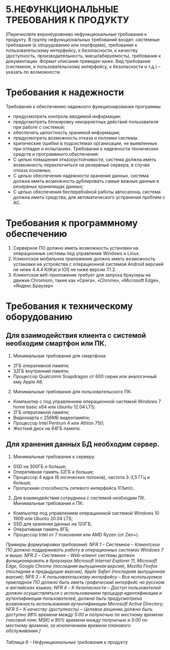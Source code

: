 # 5.НЕФУНКЦИОНАЛЬНЫЕ ТРЕБОВАНИЯ К ПРОДУКТУ
[Перечислите верхнеуровнево нефункциональные требования к продукту.
В группу нефункциональных требований входят: системные требования (к оборудованию
или платформе), требования к пользовательскому интерфейсу, к безопасности, к качеству
(доступность, производительность, масштабируемость), требования к документации.
Формат описания приведен ниже.
Вид требования (системное, к пользовательскому интерфейсу, к безопасности и т.д.) –
указать по возможности.

# Требования к надежности
Требования к обеспечению надежного функционирования программы:
* предусмотреть контроль вводимой информации;
* предусмотреть блокировку некорректных действий пользователя при
работе с системой;
* обеспечить целостность хранимой информации;
* предусмотреть возможность отказа и поломки системы.
* критические ошибки в подсистемах организации, не выявленные при
отладке и испытаниях.
Требования к надежности технических средств и программного 
обеспечения:
* С целью повышения отказоустойчивости, система должна иметь
возможность переключиться на резервные сервера, в случае отказа основных;
* С целью обеспечения надежности хранения данных, система должна
иметь возможность дублировать самые важные данные в резервных 
хранилищах данных;
* С целью обеспечения бесперебойной работы автосалона, система
должна иметь средства, для автоматического устранения проблем с АС.



# Требования к программному обеспечению
1. Серверное ПО должно иметь возможность установки на
операционные системы под управление Windows и Linux.
2. Клиентское мобильное приложение должно иметь возможность
установки на устройства с операционной системой Android версией не ниже 
4.4.4 KitKat и IOS не ниже версии 7.1.2.
3. Клиентское веб-приложение требует для запуска браузеры на движке
Chromium, такие как «Opera», «Chrome», «Microsoft Edge», «Яндекс.Браузер»
# Требования к техническому оборудованию
## Для взаимодействия клиента с системой необходим смартфон или ПК.

1. Минимальные требования для смартфона:
* 2ГБ оперативной памяти;
* 32ГБ внутренний памяти;
* Процессор Qualcomm Snapdragon от 600 серии или аналогичный ему
Apple A6.
2. Минимальные требования для пользовательского ПК:
* Компьютер с под управлением операционной системой Windows 7
home basic x64 или Ubuntu 12.04 LTS;
* 2ГБ оперативной памяти;
* Видеокарта с 256МБ видеопамяти;
* Процессор Intel Pentium 4 или Athlon 750;
* Жесткий диск на 64ГБ памяти.
## Для хранения данных БД необходим сервер.
1. Минимальные требования к серверу:
* SSD на 300ГБ и больше;
* Оперативная память 32ГБ и больше;
* Процессор 4 ядра (8 логических потоков), частота 3-3,5 ГГц и
больше;
* Пропускная способность сетевого интерфейса 1Гбит/с.
2. Для взаимодействия сотрудника с системой необходим ПК.
Минимальные требования к ПК:
* Компьютер под управлением операционной системой Windows 10
1909 или Ubuntu 20.04 LTS;
* SSD для хранения данных на 120ГБ;
* Оперативная память 8ГБ;
* Процессор Intel от 7 поколения или AMD Ryzen (от Zen+).

*Примеры формулировки требований:
NFR 1 – Системное – Клиентское ПО должно поддерживать работу в операционных
системах Windows 7 и выше;
NFR 2 – Системное – Web-клиент cистемы должен функционировать в браузерах
Microsoft Internet Explorer 11, Microsoft Edge, Google Chrome (последняя выпущенная
версия), Mozilla Firefox (последняя и предыдущие версии), Apple Safari (последняя
выпущенная версия);
NFR 3 – К пользовательскому интерфейсу – Все используемое прикладное ПО должно
быть иметь графический интерфейс на русском и английских языках;
NFR 4 – К безопасности – Доступ пользователей должен осуществляться с
использованием процедур идентификации и аутентификации пользователей, должна
быть предусмотрена возможность использования аутентификации Microsoft Active
Directory;
NFR 5 – К качеству (доступность) – Целевое решение должно быть доступно 98%
времени между 5:00 и полуночью по местному времени (часовой пояс MSK) и 90%
времени между полуночью и 5:00 по местному времени, за исключением времени
планового обслуживания.]*

###### Таблица 6 – Нефункциональные требования к продукту